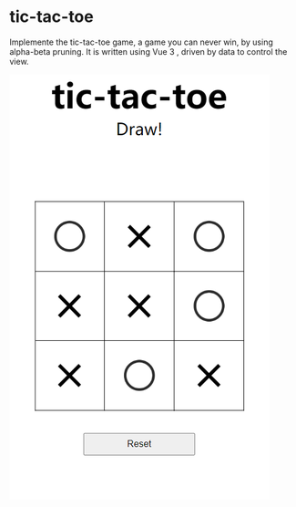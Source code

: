 # tic-tac-toe

Implemente the tic-tac-toe game, a game you can never win, by using alpha-beta pruning. It is written using Vue 3 , driven by data to control the view.

![demo](./picture/demo.png)
